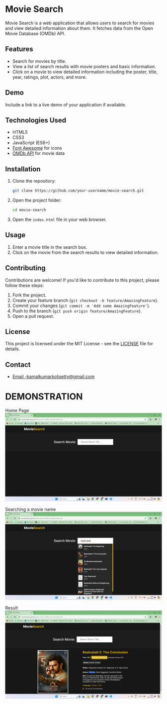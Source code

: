

# Movie Search

Movie Search is a web application that allows users to search for movies and view detailed information about them. It fetches data from the Open Movie Database (OMDb) API.

## Features

- Search for movies by title.
- View a list of search results with movie posters and basic information.
- Click on a movie to view detailed information including the poster, title, year, ratings, plot, actors, and more.

## Demo

Include a link to a live demo of your application if available.

## Technologies Used

- HTML5
- CSS3
- JavaScript (ES6+)
- [Font Awesome](https://fontawesome.com/) for icons
- [OMDb API](http://www.omdbapi.com/) for movie data

## Installation

1. Clone the repository:

    ```bash
    git clone https://github.com/your-username/movie-search.git
    ```

2. Open the project folder:

    ```bash
    cd movie-search
    ```

3. Open the `index.html` file in your web browser.

## Usage

1. Enter a movie title in the search box.
2. Click on the movie from the search results to view detailed information.

## Contributing

Contributions are welcome! If you'd like to contribute to this project, please follow these steps:

1. Fork the project.
2. Create your feature branch (`git checkout -b feature/AmazingFeature`).
3. Commit your changes (`git commit -m 'Add some AmazingFeature'`).
4. Push to the branch (`git push origin feature/AmazingFeature`).
5. Open a pull request.

## License

This project is licensed under the MIT License - see the [LICENSE](LICENSE) file for details.



## Contact

- [Email -kamalkumarkolisetty@gmail.com ](kamalkumarkolisetty@gmail.com)

# DEMONSTRATION 
Home Page
![Home](one.png "Home")

Searching a movie name
![Searching](two.png "Searching")

Result
![Result](three.png "Result")




